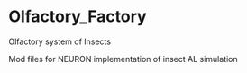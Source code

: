 # Olfactory_Factory
Olfactory system of Insects

Mod files for NEURON implementation of insect AL simulation
